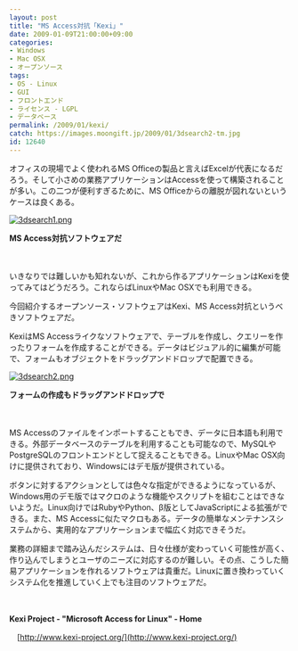 ```yaml
---
layout: post
title: "MS Access対抗「Kexi」"
date: 2009-01-09T21:00:00+09:00
categories:
- Windows
- Mac OSX
- オープンソース
tags: 
- OS - Linux
- GUI
- フロントエンド
- ライセンス - LGPL
- データベース
permalink: /2009/01/kexi/
catch: https://images.moongift.jp/2009/01/3dsearch2-tm.jpg
id: 12640
---
```

オフィスの現場でよく使われるMS Officeの製品と言えばExcelが代表になるだろう。そして小さめの業務アプリケーションはAccessを使って構築されることが多い。この二つが便利すぎるために、MS Officeからの離脱が図れないというケースは良くある。

  

[![3dsearch1.png](https://images.moongift.jp/2009/01/3dsearch1-tm.jpg)](https://images.moongift.jp/2009/01/3dsearch1.png)  
  
**MS Access対抗ソフトウェアだ**

  

　

  

いきなりでは難しいかも知れないが、これから作るアプリケーションはKexiを使ってみてはどうだろう。これならばLinuxやMac OSXでも利用できる。

  

今回紹介するオープンソース・ソフトウェアはKexi、MS Access対抗というべきソフトウェアだ。

  
<!--more-->

KexiはMS Accessライクなソフトウェアで、テーブルを作成し、クエリーを作ったりフォームを作成することができる。データはビジュアル的に編集が可能で、フォームもオブジェクトをドラッグアンドドロップで配置できる。

  

[![3dsearch2.png](https://images.moongift.jp/2009/01/3dsearch2-tm.jpg)](https://images.moongift.jp/2009/01/3dsearch2.png)  
  
**フォームの作成もドラッグアンドドロップで**

  

　

  

MS Accessのファイルをインポートすることもでき、データに日本語も利用できる。外部データベースのテーブルを利用することも可能なので、MySQLやPostgreSQLのフロントエンドとして捉えることもできる。LinuxやMac OSX向けに提供されており、Windowsにはデモ版が提供されている。

  

ボタンに対するアクションとしては色々な指定ができるようになっているが、Windows用のデモ版ではマクロのような機能やスクリプトを組むことはできないようだ。Linux向けではRubyやPython、β版としてJavaScriptによる拡張ができる。また、MS Accessに似たマクロもある。データの簡単なメンテナンスシステムから、実用的なアプリケーションまで幅広く対応できそうだ。

  

業務の詳細まで踏み込んだシステムは、日々仕様が変わっていく可能性が高く、作り込んでしまうとユーザのニーズに対応するのが難しい。その点、こうした簡易アプリケーションを作れるソフトウェアは貴重だ。Linuxに置き換わっていくシステム化を推進していく上でも注目のソフトウェアだ。

  

　

  

**Kexi Project - "Microsoft Access for Linux" - Home**  
  
　[http://www.kexi-project.org/](http://www.kexi-project.org/)

  
